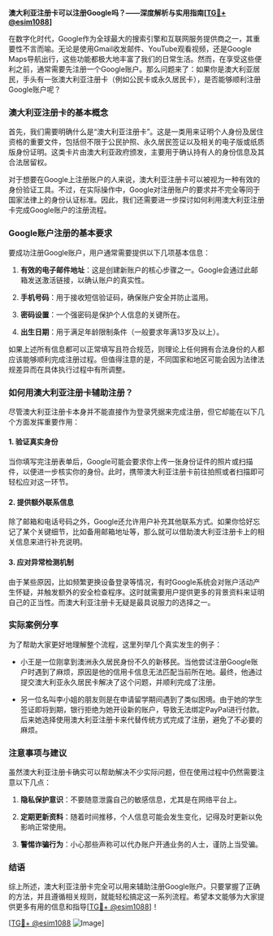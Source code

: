 **澳大利亚注册卡可以注册Google吗？——深度解析与实用指南[[TG💪+ @esim1088](https://t.me/s/esim1088)]**

在数字化时代，Google作为全球最大的搜索引擎和互联网服务提供商之一，其重要性不言而喻。无论是使用Gmail收发邮件、YouTube观看视频，还是Google Maps导航出行，这些功能都极大地丰富了我们的日常生活。然而，在享受这些便利之前，通常需要先注册一个Google账户。那么问题来了：如果你是澳大利亚居民，手头有一张澳大利亚注册卡（例如公民卡或永久居民卡），是否能够顺利注册Google账户呢？

### 澳大利亚注册卡的基本概念

首先，我们需要明确什么是“澳大利亚注册卡”。这是一类用来证明个人身份及居住资格的重要文件，包括但不限于公民护照、永久居民签证以及相关的电子版或纸质版身份证明。这类卡片由澳大利亚政府颁发，主要用于确认持有人的身份信息及其合法居留权。

对于想要在Google上注册账户的人来说，澳大利亚注册卡可以被视为一种有效的身份验证工具。不过，在实际操作中，Google对注册账户的要求并不完全等同于国家法律上的身份认证标准。因此，我们还需要进一步探讨如何利用澳大利亚注册卡完成Google账户的注册流程。

### Google账户注册的基本要求

要成功注册Google账户，用户通常需要提供以下几项基本信息：

1. **有效的电子邮件地址**：这是创建新账户的核心步骤之一。Google会通过此邮箱发送激活链接，以确认账户的真实性。
   
2. **手机号码**：用于接收短信验证码，确保账户安全并防止滥用。

3. **密码设置**：一个强密码是保护个人信息的关键所在。

4. **出生日期**：用于满足年龄限制条件（一般要求年满13岁及以上）。

如果上述所有信息都可以正常填写且符合规范，则理论上任何拥有合法身份的人都应该能够顺利完成注册过程。但值得注意的是，不同国家和地区可能会因为法律法规差异而在具体执行过程中有所调整。

### 如何用澳大利亚注册卡辅助注册？

尽管澳大利亚注册卡本身并不能直接作为登录凭据来完成注册，但它却能在以下几个方面发挥重要作用：

#### 1. 验证真实身份
当你填写完注册表单后，Google可能会要求你上传一张身份证件的照片或扫描件，以便进一步核实你的身份。此时，携带澳大利亚注册卡前往拍照或者扫描即可轻松应对这一环节。

#### 2. 提供额外联系信息
除了邮箱和电话号码之外，Google还允许用户补充其他联系方式。如果你恰好忘记了某个关键细节，比如备用邮箱地址等，那么就可以借助澳大利亚注册卡上的相关信息来进行补充说明。

#### 3. 应对异常检测机制
由于某些原因，比如频繁更换设备登录等情况，有时Google系统会对账户活动产生怀疑，并触发额外的安全检查程序。这时就需要用户提供更多的背景资料来证明自己的正当性。而澳大利亚注册卡无疑是最具说服力的选择之一。

### 实际案例分享

为了帮助大家更好地理解整个流程，这里列举几个真实发生的例子：

- 小王是一位刚拿到澳洲永久居民身份不久的新移民。当他尝试注册Google账户时遇到了麻烦，原因是他的信用卡信息无法匹配当前所在地。最终，他通过提交澳大利亚永久居民卡解决了这个问题，并顺利完成了注册。
  
- 另一位名叫李小姐的朋友则是在申请留学期间遇到了类似困境。由于她的学生签证即将到期，银行拒绝为她开设新的账户，导致无法绑定PayPal进行付款。后来她选择使用澳大利亚注册卡来代替传统方式完成了注册，避免了不必要的麻烦。

### 注意事项与建议

虽然澳大利亚注册卡确实可以帮助解决不少实际问题，但在使用过程中仍然需要注意以下几点：

1. **隐私保护意识**：不要随意泄露自己的敏感信息，尤其是在网络平台上。
   
2. **定期更新资料**：随着时间推移，个人信息可能会发生变化，记得及时更新以免影响正常使用。

3. **警惕诈骗行为**：小心那些声称可以代办账户开通业务的人士，谨防上当受骗。

### 结语

综上所述，澳大利亚注册卡完全可以用来辅助注册Google账户。只要掌握了正确的方法，并且遵循相关规则，就能轻松搞定这一系列流程。希望本文能够为大家提供更多有用的信息和指导[[TG💪+ @esim1088](https://t.me/s/esim1088)]！

[[TG💪+ @esim1088](https://t.me/s/esim1088) ![Image](https://i.postimg.cc/4NQfJmqS/Snipaste-2025-05-13-00-14-12.png)]